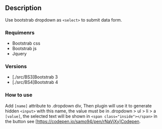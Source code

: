 ## Description
Use bootstrab dropdown as `<select>` to submit data form.

### Requimenrs 
* Bootstrab css
* Bootstrab js
* Jquery

### Versions
* [./src/BS3]Bootstrab 3
* [./src/BS4]Bootstrab 4

### How to use
Add `[name]` attribute to .dropdown div, Then plugin will use it to generate hidden `<input>` with this name, the value must be in .dropdown > ul > li > a `[value]`, the selected text will be shown in `<span class="inside"></span>` in the button see [https://codepen.io/samo94/pen/rNaVjXy]Codepen.
